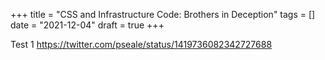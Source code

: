 +++
title = "CSS and Infrastructure Code: Brothers in Deception"
tags = []
date = "2021-12-04"
draft = true
+++

Test 1
https://twitter.com/pseale/status/1419736082342727688
